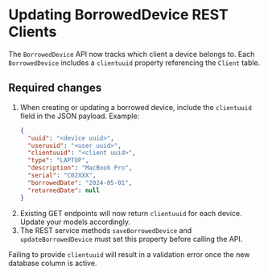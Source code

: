 # Updating BorrowedDevice REST Clients

The `BorrowedDevice` API now tracks which client a device belongs to. Each `BorrowedDevice` includes a `clientuuid` property referencing the `Client` table.

## Required changes

1. When creating or updating a borrowed device, include the `clientuuid` field in the JSON payload. Example:
   ```json
   {
     "uuid": "<device uuid>",
     "useruuid": "<user uuid>",
     "clientuuid": "<client uuid>",
     "type": "LAPTOP",
     "description": "MacBook Pro",
     "serial": "C02XXX",
     "borrowedDate": "2024-05-01",
     "returnedDate": null
   }
   ```
2. Existing GET endpoints will now return `clientuuid` for each device. Update your models accordingly.
3. The REST service methods `saveBorrowedDevice` and `updateBorrowedDevice` must set this property before calling the API.

Failing to provide `clientuuid` will result in a validation error once the new database column is active.
